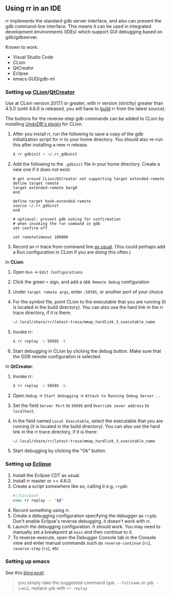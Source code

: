 ## Using rr in an IDE

rr implements the standard gdb server interface, and also can present the gdb command-line interface. This means it can be used in integrated development environments (IDEs) which support GUI debugging based on gdb/gdbserver.

Known to work:
* Visual Studio Code
* CLion
* QtCreator
* Eclipse
* emacs GUD/gdb-mi

### Setting up [CLion](https://www.jetbrains.com/clion/)/[QtCreator](http://doc.qt.io/qtcreator/)

Use at CLion version 2017.1 or greater, with rr version (strictly) greater than 4.5.0 (until 4.6.0 is released, you will have to [build](Building-And-Installing) rr from the latest source).

The buttons for the reverse-step gdb commands can be added to CLion by installing [UndoDB's plugin](https://plugins.jetbrains.com/clion/plugin/8620-undo-reversible-debugging-integration) for CLion.

1. After you install rr, run the following to save a copy of the gdb initialization script for rr to your home directory. You should also re-run this after installing a new rr release.

    ```bash
    $ rr gdbinit > ~/.rr_gdbinit
    ```
2. Add the following to the `.gdbinit` file in your home directory. Create a new one if it does not exist.

    ```gdb
    # get around CLion/QtCreator not supporting target extended-remote
    define target remote
    target extended-remote $arg0
    end

    define target hook-extended-remote
    source ~/.rr_gdbinit
    end

    # optional: prevent gdb asking for confirmation
    # when invoking the run command in gdb
    set confirm off

    set remotetimeout 100000

    ```
3. Record an rr trace from command line [as usual](Usage). (You could perhaps add a Run configuration in CLion if you are doing this often.)

In __CLion__:

1. Open `Run` -> `Edit Configurations`
2. Click the green `+` sign, and add a `GDB Remote Debug` configuration
3. Under `target remote args`, enter `:50505`, or another port of your choice
4. For the symbol file, point CLion to the executable that you are running (it is located in the build directory). You can also use the hard link in the rr trace directory, if it is there:

    ```bash
    ~/.local/share/rr/latest-trace/mmap_hardlink_3_executable_name
    ```
5. Invoke rr:

    ```bash
    $ rr replay -s 50505 -k
    ```
6. Start debugging in CLion by clicking the debug button. Make sure that the GDB remote configuration is selected.

In __QtCreator__:

1. Invoke rr:

    ```bash
    $ rr replay -s 50505 -k
    ```
2. Open `Debug` -> `Start Debugging` -> `Attach to Running Debug Server...`
3. Set the field `Server Port` to `50505` and `Override sever address` to `localhost`.
4. In the field named `Local Executable`, select the executable that you are running (it is located in the build directory). You can also use the hard link in the rr trace directory, if it is there:

    ```bash
    ~/.local/share/rr/latest-trace/mmap_hardlink_3_executable_name
    ```
5. Start debugging by clicking the "Ok" button.

### Setting up [Eclipse](https://eclipse.org/)

1. Install the Eclipse CDT as usual.
2. Install rr master or >= 4.6.0.
3. Create a script somewhere like so, calling it e.g. `rrgdb`:
    ```bash
    #!/bin/bash
    exec rr replay -- "$@"
    ```
4. Record something using rr.
5. Create a debugging configuration specifying the debugger as `rrgdb`. Don't enable Eclipse's reverse debugging, it doesn't work with rr.
6. Launch the debugging configuration. It should work. You may need to manually set a breakpoint at `main` and then continue to it.
7. To reverse-execute, open the Debugger Console tab in the Console view and enter manual commands such as `reverse-continue` (`rc`), `reverse-step` (`rs`), etc

### Setting up emacs

See this [blog post](http://notes.secretsauce.net/notes/2017/02/24_interfacing-rr-to-gdb-in-gnu-emacs.html):
> you simply take the suggested command (`gdb --fullname` or `gdb -i=mi`), replace `gdb` with `rr replay`